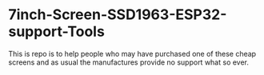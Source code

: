 # 7inch-Screen-SSD1963-ESP32-support-Tools
This is repo is to help people who may have purchased one of these cheap screens and as usual the manufactures provide no support what so ever.
